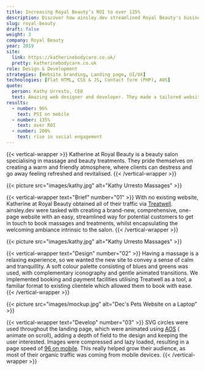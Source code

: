 ```yaml
---
title: Increasing Royal Beauty’s ROI to over 135%
description: Discover how ainsley.dev streamlined Royal Beauty's business with a comprehensive, clean UI and easy to navigate website.
slug: royal-beauty
draft: false
weight: 3
company: Royal Beauty
year: 2019
site:
  link: https://katherinebodycare.co.uk/
  pretty: katherinebodycare.co.uk
role: Design & Development
strategies: [Website branding, Landing page, UI/UX]
technologies: [Flat HTML, CSS & JS, Contact form (PHP), AOS]
quote:
  person: Kathy Urresto, CEO
  text: Amazing web designer and developer. They made a tailored website for me within a short time, and with great ideas. They listened to all my needs, were very responsive and super professional. Highly recommend. Thanks Ainsley!!
results:
  - number: 96%
    text: PSI on mobile
  - number: 135%
    text: over ROI
  - number: 200%
    text: rise in social engagement
---
```


<!-- Intro -->
{{< vertical-wrapper >}}
Katherine at Royal Beauty is a beauty salon specialising in massage and beauty treatments. They pride themselves on
creating a warm and friendly atmosphere, where clients can destress and go away feeling refreshed and revitalised.
{{< /vertical-wrapper >}}

<!-- Kathy -->
{{< picture src="images/kathy.jpg" alt="Kathy Urresto Massages" >}}

<!-- Brief -->
{{< vertical-wrapper text="Brief" number="01" >}}
With no existing website, Katherine at Royal Beauty obtained all of their traffic
via [Treatwell](https://katherineroyalbeauty.mytreatwell.co.uk/). ainsley.dev were tasked with creating a brand-new,
comprehensive, one-page website with an easy, streamlined way for potential customers to get in touch to book massages
and treatments, whilst encapsulating the welcoming ambiance intrinsic to the salon.
{{< /vertical-wrapper >}}

<!-- Video -->
{{< picture src="images/kathy.jpg" alt="Kathy Urresto Massages" >}}

<!-- Design -->
{{< vertical-wrapper text="Design" number="02" >}}
Having a massage is a relaxing experience, so we wanted the new site to convey a sense of calm and tranquillity. A soft
colour palette consisting of blues and greens was used, with complementary iconography and gentle animated transitions.
We implemented booking and payment facilities utilising Treatwell as a tool, a familiar format to existing clientele
which allowed them to book with ease.
{{< /vertical-wrapper >}}

<!-- Mockup -->
{{< picture src="images/mockup.jpg" alt="Dec's Pets Website on a Laptop" >}}

<!-- Development -->
{{< vertical-wrapper text="Develop" number="03" >}}
SVG circles were used throughout the landing page, which were animated using [AOS](https://michalsnik.github.io/aos/) (
animate on scroll), adding a depth of field to the design and keeping the user interested. Images were compressed and
lazy loaded, resulting in a page speed
of [96 on mobile](https://pagespeed.web.dev/report?url=https%3A%2F%2Fkatherinebodycare.co.uk%2F). This really helped
grow their audience, as most of their organic traffic was coming from mobile devices.
{{< /vertical-wrapper >}}
